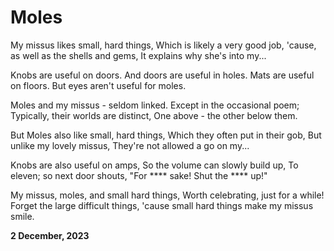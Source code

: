# Moles

My missus likes small, hard things,
Which is likely a very good job,
'cause, as well as the shells and gems,
It explains why she's into my...

Knobs are useful on doors.
And doors are useful in holes.
Mats are useful on floors.
But eyes aren't useful for moles.

Moles and my missus - seldom linked.
Except in the occasional poem;
Typically, their worlds are distinct,
One above - the other below them.

But Moles also like small, hard things,
Which they often put in their gob,
But unlike my lovely missus,
They're not allowed a go on my...

Knobs are also useful on amps,
So the volume can slowly build up,
To eleven; so next door shouts,
"For **** sake! Shut the **** up!"

My missus, moles, and small hard things,
Worth celebrating, just for a while!
Forget the large difficult things,
'cause small hard things make my missus smile.

**2 December, 2023**

&nbsp;
